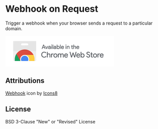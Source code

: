 # Webhook on Request
Trigger a webhook when your browser sends a request to a particular domain.

[![](https://github.com/sander-van-damme/webhook-on-request/blob/main/chrome-web-store.png)](https://chrome.google.com/webstore/detail/webhook-on-request/omjifoffgbnhdgcmeepmgopiopkbafio)

## Attributions
<a target="_blank" href="https://icons8.com/icon/24459/webhook">Webhook</a> icon by <a target="_blank" href="https://icons8.com">Icons8</a>

## License
BSD 3-Clause "New" or "Revised" License
